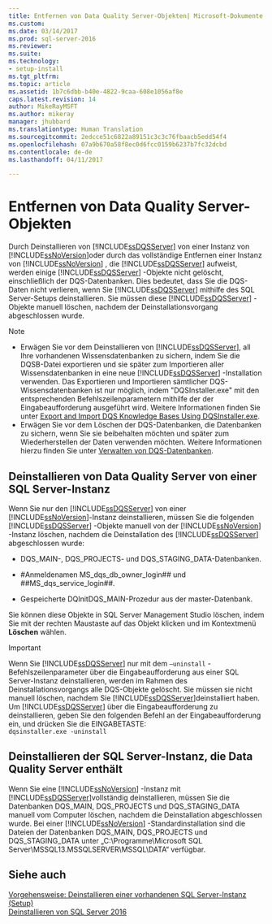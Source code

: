 ```yaml
---
title: Entfernen von Data Quality Server-Objekten| Microsoft-Dokumente
ms.custom: 
ms.date: 03/14/2017
ms.prod: sql-server-2016
ms.reviewer: 
ms.suite: 
ms.technology:
- setup-install
ms.tgt_pltfrm: 
ms.topic: article
ms.assetid: 1b7c6dbb-b40e-4822-9caa-608e1056af8e
caps.latest.revision: 14
author: MikeRayMSFT
ms.author: mikeray
manager: jhubbard
ms.translationtype: Human Translation
ms.sourcegitcommit: 2edcce51c6822a89151c3c3c76fbaacb5edd54f4
ms.openlocfilehash: 07a9b670a58f8ec0d6fcc0159b6237b7fc32dcbd
ms.contentlocale: de-de
ms.lasthandoff: 04/11/2017

---
```

# <a name="remove-data-quality-server-objects"></a>Entfernen von Data Quality Server-Objekten
  Durch Deinstallieren von [!INCLUDE[ssDQSServer](../../includes/ssdqsserver-md.md)] von einer Instanz von [!INCLUDE[ssNoVersion](../../includes/ssnoversion-md.md)]oder durch das vollständige Entfernen einer Instanz von [!INCLUDE[ssNoVersion](../../includes/ssnoversion-md.md)] , die [!INCLUDE[ssDQSServer](../../includes/ssdqsserver-md.md)] aufweist, werden einige [!INCLUDE[ssDQSServer](../../includes/ssdqsserver-md.md)] -Objekte nicht gelöscht, einschließlich der DQS-Datenbanken. Dies bedeutet, dass Sie die DQS-Daten nicht verlieren, wenn Sie [!INCLUDE[ssDQSServer](../../includes/ssdqsserver-md.md)] mithilfe des SQL Server-Setups deinstallieren. Sie müssen diese [!INCLUDE[ssDQSServer](../../includes/ssdqsserver-md.md)] -Objekte manuell löschen, nachdem der Deinstallationsvorgang abgeschlossen wurde.  
  
> [!NOTE]  
>  -   Erwägen Sie vor dem Deinstallieren von [!INCLUDE[ssDQSServer](../../includes/ssdqsserver-md.md)], all Ihre vorhandenen Wissensdatenbanken zu sichern, indem Sie die DQSB-Datei exportieren und sie später zum Importieren aller Wissensdatenbanken in eine neue [!INCLUDE[ssDQSServer](../../includes/ssdqsserver-md.md)] -Installation verwenden. Das Exportieren und Importieren sämtlicher DQS-Wissensdatenbanken ist nur möglich, indem "DQSInstaller.exe" mit den entsprechenden Befehlszeilenparametern mithilfe der der Eingabeaufforderung ausgeführt wird. Weitere Informationen finden Sie unter [Export and Import DQS Knowledge Bases Using DQSInstaller.exe](../../data-quality-services/install-windows/export-and-import-dqs-knowledge-bases-using-dqsinstaller-exe.md).  
> -   Erwägen Sie vor dem Löschen der DQS-Datenbanken, die Datenbanken zu sichern, wenn Sie sie beibehalten möchten und später zum Wiederherstellen der Daten verwenden möchten. Weitere Informationen hierzu finden Sie unter [Verwalten von DQS-Datenbanken](../../data-quality-services/manage-dqs-databases.md).  
  
## <a name="uninstall-data-quality-server-from-a-sql-server-instance"></a>Deinstallieren von Data Quality Server von einer SQL Server-Instanz  
 Wenn Sie nur den [!INCLUDE[ssDQSServer](../../includes/ssdqsserver-md.md)] von einer [!INCLUDE[ssNoVersion](../../includes/ssnoversion-md.md)]-Instanz deinstallieren, müssen Sie die folgenden [!INCLUDE[ssDQSServer](../../includes/ssdqsserver-md.md)] -Objekte manuell von der [!INCLUDE[ssNoVersion](../../includes/ssnoversion-md.md)] -Instanz löschen, nachdem die Deinstallation des [!INCLUDE[ssDQSServer](../../includes/ssdqsserver-md.md)] abgeschlossen wurde:  
  
-   DQS_MAIN-, DQS_PROJECTS- und DQS_STAGING_DATA-Datenbanken.  
  
-   \#Anmeldenamen MS_dqs_db_owner_login## und ##MS_dqs_service_login##.  
  
-   Gespeicherte DQInitDQS_MAIN-Prozedur aus der master-Datenbank.  
  
 Sie können diese Objekte in SQL Server Management Studio löschen, indem Sie mit der rechten Maustaste auf das Objekt klicken und im Kontextmenü **Löschen** wählen.  
  
> [!IMPORTANT]  
>  Wenn Sie [!INCLUDE[ssDQSServer](../../includes/ssdqsserver-md.md)] nur mit dem `–uninstall` -Befehlszeilenparameter über die Eingabeaufforderung aus einer SQL Server-Instanz deinstallieren, werden im Rahmen des Deinstallationsvorgangs alle DQS-Objekte gelöscht. Sie müssen sie nicht manuell löschen, nachdem Sie [!INCLUDE[ssDQSServer](../../includes/ssdqsserver-md.md)]deinstalliert haben. Um [!INCLUDE[ssDQSServer](../../includes/ssdqsserver-md.md)] über die Eingabeaufforderung zu deinstallieren, geben Sie den folgenden Befehl an der Eingabeaufforderung ein, und drücken Sie die EINGABETASTE:   
> `dqsinstaller.exe -uninstall`  
  
## <a name="uninstall-sql-server-instance-containing-data-quality-server"></a>Deinstallieren der SQL Server-Instanz, die Data Quality Server enthält  
 Wenn Sie eine [!INCLUDE[ssNoVersion](../../includes/ssnoversion-md.md)] -Instanz mit [!INCLUDE[ssDQSServer](../../includes/ssdqsserver-md.md)]vollständig deinstallieren, müssen Sie die Datenbanken DQS_MAIN, DQS_PROJECTS und DQS_STAGING_DATA manuell vom Computer löschen, nachdem die Deinstallation abgeschlossen wurde. Bei einer [!INCLUDE[ssNoVersion](../../includes/ssnoversion-md.md)] -Standardinstallation sind die Dateien der Datenbanken DQS_MAIN, DQS_PROJECTS und DQS_STAGING_DATA unter „C:\Programme\Microsoft SQL Server\MSSQL13.MSSQLSERVER\MSSQL\DATA“ verfügbar.  
  
## <a name="see-also"></a>Siehe auch  
 [Vorgehensweise: Deinstallieren einer vorhandenen SQL Server-Instanz &#40;Setup&#41;](../../sql-server/install/uninstall-an-existing-instance-of-sql-server-setup.md)   
 [Deinstallieren von SQL Server 2016](../../sql-server/install/uninstall-sql-server.md)  
  
  
